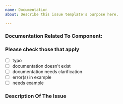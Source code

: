 ```yaml
---
name: Documentation
about: Describe this issue template's purpose here.

---
```


### Documentation Related To Component:

<!-- Type name of component here (e.g. "Contribute", or "Logging" ) -->

### Please check those that apply

- [ ] typo
- [ ] documentation doesn't exist
- [ ] documentation needs clarification
- [ ] error(s) in example
- [ ] needs example

### Description Of The Issue

<!-- Descrbe the issue in detail here -->
